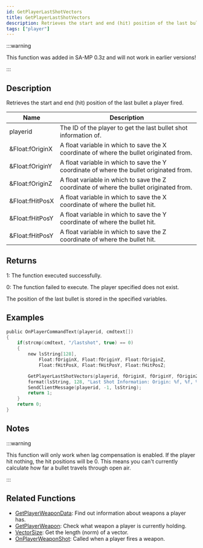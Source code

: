 ```yaml
---
id: GetPlayerLastShotVectors
title: GetPlayerLastShotVectors
description: Retrieves the start and end (hit) position of the last bullet a player fired.
tags: ["player"]
---
```


:::warning

This function was added in SA-MP 0.3z and will not work in earlier versions!

:::

## Description

Retrieves the start and end (hit) position of the last bullet a player fired.

| Name | Description |
| --- | --- |
| playerid | The ID of the player to get the last bullet shot information of. |
| &Float:fOriginX | A float variable in which to save the X coordinate of where the bullet originated from. |
| &Float:fOriginY | A float variable in which to save the Y coordinate of where the bullet originated from. |
| &Float:fOriginZ | A float variable in which to save the Z coordinate of where the bullet originated from. |
| &Float:fHitPosX | A float variable in which to save the X coordinate of where the bullet hit. |
| &Float:fHitPosY | A float variable in which to save the Y coordinate of where the bullet hit. |
| &Float:fHitPosY | A float variable in which to save the Z coordinate of where the bullet hit. |

## Returns

1: The function executed successfully.

0: The function failed to execute. The player specified does not exist.

The position of the last bullet is stored in the specified variables.

## Examples

```c
public OnPlayerCommandText(playerid, cmdtext[])
{
    if(strcmp(cmdtext, "/lastshot", true) == 0)
    {
        new lsString[128],
            Float:fOriginX, Float:fOriginY, Float:fOriginZ,
            Float:fHitPosX, Float:fHitPosY, Float:fHitPosZ;

        GetPlayerLastShotVectors(playerid, fOriginX, fOriginY, fOriginZ, fHitPosX, fHitPosY, fHitPosZ);
        format(lsString, 128, "Last Shot Information: Origin: %f, %f, %f. Hit position: %f, %f, %f", fOriginX, fOriginY, fOriginZ, fHitPosX, fHitPosY, fHitPosZ);
        SendClientMessage(playerid, -1, lsString);
        return 1;
    }
    return 0;
}
```

## Notes

:::warning

This function will only work when lag compensation is enabled. If the player hit nothing, the hit positions will be 0. This means you can't currently calculate how far a bullet travels through open air.

:::

## Related Functions

- [GetPlayerWeaponData](GetPlayerWeaponData.md): Find out information about weapons a player has.
- [GetPlayerWeapon](GetPlayerWeapon.md): Check what weapon a player is currently holding.
- [VectorSize](VectorSize.md): Get the length (norm) of a vector.
- [OnPlayerWeaponShot](../callbacks/OnPlayerWeaponShot.md): Called when a player fires a weapon.
